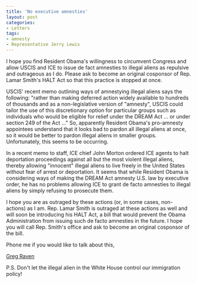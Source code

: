 ```yaml
---
title: 'No executive amnesties'
layout: post
categories:
- Letters
tags:
- amnesty
- Representative Jerry Lewis
---
```


I hope you find Resident Obama's willingness to circumvent Congress and allow USCIS and ICE to issue de fact amnesties to illegal aliens as repulsive and outrageous as I do. Please ask to become an original cosponsor of Rep. Lamar Smith's HALT Act so that this practice is stopped at once.  
  
USCIS' recent memo outlining ways of amnestying illegal aliens says the following: "rather than making deferred action widely available to hundreds of thousands and as a non-legislative version of "amnesty", USCIS could tailor the use of this discretionary option for particular groups such as individuals who would be eligible for relief under the DREAM Act ... or under section 249 of the Act ..." So, apparently Resident Obama's pro-amnesty appointees understand that it looks bad to pardon all illegal aliens at once, so it would be better to pardon illegal aliens in smaller groups. Unfortunately, this seems to be occurring.

In a recent memo to staff, ICE chief John Morton ordered ICE agents to halt deportation proceedings against all but the most violent illegal aliens, thereby allowing "innocent" illegal aliens to live freely in the United States without fear of arrest or deportation. It seems that while Resident Obama is considering ways of making the DREAM Act amnesty U.S. law by executive order, he has no problems allowing ICE to grant de facto amnesties to illegal aliens by simply refusing to prosecute them.

I hope you are as outraged by these actions (or, in some cases, non-actions) as I am. Rep. Lamar Smith is outraged at these actions as well and will soon be introducing his HALT Act, a bill that would prevent the Obama Administration from issuing such de facto amnesties in the future. I hope you will call Rep. Smith's office and ask to become an original cosponsor of the bill.

Phone me if you would like to talk about this,

[Greg Raven](https://www.gregraven.org/)

P.S. Don't let the illegal alien in the White House control our immigration policy!